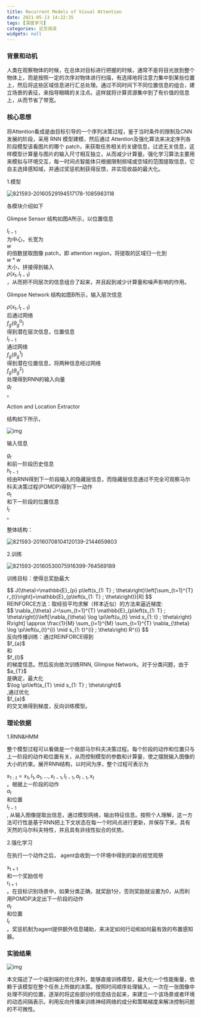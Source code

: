 ```yaml
---
title: Recurrent Models of Visual Attention
date: 2021-05-13 14:22:35
tags: [深度学习]
categories: 论文阅读
widgets: null
---
```


### 背景和动机

人类在观察物体的时候，在总体对目标进行把握的时候，通常不是将目光放到整个物体上，而是按照一定的次序对物体进行扫描，有选择地将注意力集中到某些位置上，然后将这些区域信息进行汇总处理。通过不同时间下不同位置信息的组合，建立场景的表征，来指导眼睛的关注点。这样就将计算资源集中到了有价值的信息上，从而节省了带宽。

<!--more-->

### 核心思想

将Attention看成是由目标引导的一个序列决策过程，鉴于当时条件的限制及CNN发展的阶段，采用 RNN 模型建模，然后通过 Attention及强化算法来决定序列各阶段模型该看图片的哪个 patch，来获取任务相关的关键信息，过滤无关信息，这样模型计算量与图片的输入尺寸相互独立，从而减少计算量。强化学习算法主要用来模拟与环境交互，每一时间点智能体只根据限制频域或空域的范围提取信息，它自主选择感知域，并通过奖惩机制获得反馈，并实现收益的最大化。

1.模型

![821593-20160529194517178-1085983118](https://i.loli.net/2021/05/13/IrtRnakhpWxFOBD.png)

各模块介绍如下

Glimpse Sensor
结构如图A所示，以位置信息 <div>$l_{t-1}$</div>为中心，长宽为<div> $w$</div> 的倍数提取图像 patch，即 attention region，将提取的区域归一化到<div> $w * w$</div> 大小，拼接得到输入<div> $\rho\left(x_{t}, l_{t-1}\right)$ </div>，从而把不同层次的信息组合了起来，并且起到减少计算量和噪声影响的作用。

Glimpse Network
 结构如图B所示，输入层次信息<div>$\rho\left(x_{t}, l_{t-1}\right)$</div> 后通过网络<div> $f_{g}\left(\theta_{g}^{0}\right)$</div> 得到潜在层次信息，位置信息<div>$l_{t-1}$</div>通过网络 <div>$f_{g}\left(\theta_{g}^{1}\right)$ </div>得到潜在位置信息，将两种信息经过网络<div> $f_{g}\left(\theta_{g}^{2}\right)$ </div>处理得到RNN的输入向量<div> $g_{t}$ </div>。

Action and Location Extractor

 结构如下所示，

![img](https://pic1.zhimg.com/80/v2-a1b4b3765e0f451258d579b9fdaffd38_1440w.jpg)

输入信息<div> $g_{t}$ </div>和前一阶段历史信息<div> $h_{t-1}$ </div>经由RNN得到下一阶段输入的隐藏层信息，而隐藏层信息通过不完全可观察马尔科夫决策过程(POMDP)得到下一动作<div> $a_{t}$ </div>和下一阶段的位置信息 <div>$l_{t}$</div> 。

整体结构：

![821593-20160708104120139-2144659803](https://i.loli.net/2021/05/13/FL9tA2MKTgjbCc4.png)

2.训练

![821593-20160530075916399-764569189](https://i.loli.net/2021/05/13/q92g6LOJfnePEoB.png)

训练目标：使得总奖励最大
<div>
$$
J(\theta)=\mathbb{E}_{p} p\left(s_{1: T} ; \theta\right)\left[\sum_{t=1}^{T} r_{t}\right]=\mathbb{E}_{p\left(s_{1: T} ; \theta\right)}[R]
$$
</div>
REINFORCE方法：取经验平均求解（样本近似）的方法来逼近梯度:
<div>
$$
\nabla_{\theta} J=\sum_{t=1}^{T} \mathbb{E}_{p\left(s_{1: T} ; \theta\right)}\left[\nabla_{\theta} \log \pi\left(u_{t} \mid s_{1: t} ; \theta\right) R\right] \approx \frac{1}{M} \sum_{i=1}^{M} \sum_{t=1}^{T} \nabla_{\theta} \log \pi\left(u_{t}^{i} \mid s_{1: t}^{i} ; \theta\right) R^{i}
$$
</div>
反向传播训练：通过REINFORCE得到 <div>$f_{a}$</div> 和<div> $f_{l}$ </div>的梯度信息。然后反向依次训练RNN, Glimpse Network。对于分类问题，由于 <div>$a_{T}$ </div>是确定，最大化<div> $\log \pi\left(a_{T} \mid s_{1: T} ; \theta\right)$</div>,通过优化 <div>$f_{a}$</div> 的交叉熵得到梯度，反向训练模型。

### 理论依据

1.RNN&HMM

整个模型过程可以看做是一个局部马尔科夫决策过程。每个阶段的动作和位置只与上一阶段的动作和位置有关，从而控制模型的参数和计算量，使之摆脱输入图像的大小的约束。展开RNN结构，以时间为序，整个过程可表示为<div> $s_{1: t}=x_{1}, l_{1}, a_{1}, \ldots, x_{t-1}, l_{t-1}, a_{t-1}, x_{t}$</div>。根据上一阶段的动作 <div>$a_{t}$ </div>和位置<div> $l_{t-1}$</div>, 从输入图像提取出信息，通过模型网络，输出特征信息。按照个人理解，这一方法可行性是基于RNN把上下文状态在每一个时间点进行更新，并保存下来，具有天然的马尔科夫特性，并且具有非线性拟合的优势。

2.强化学习

在执行一个动作之后， agent会收到一个环境中得到的新的视觉观祭 <div>$\mathrm{x}_{\mathrm{t}+1}$</div> 和一个奖励信号<div>$\mathrm{r}_{\mathrm{t}+1}$</div> 。在目标识别场景中，如果分类正确，就奖励1分，否则奖励就设置为0，从而利用POMDP决定出下一阶段的动作 <div>$a_{t}$</div> 和位置 <div>$l_{t}$</div> 。奖惩机制为agent提供额外信息辅助，来决定如何行动和如何最有效的布置感知器。

### 实验结果

![img](https://i.loli.net/2021/05/13/4Tc6IZtuBKFpOUX.png)

本文描述了一个端到端的优化序列，能够直接训练模型，最大化一个性能衡量，依赖于该模型在整个任务上所做的决策。按照时间顺序处理输入，一次在一张图像中处理不同的位置，逐渐的将这些部分的信息结合起来，来建立一个该场景或者环境的动态间隔表示。利用反向传播来训练神经网络的成分和策略梯度来解决控制问题的不可微性。

